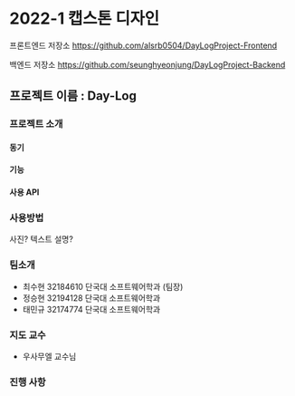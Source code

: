 # 2022-1 캡스톤 디자인
프론트엔드 저장소
https://github.com/alsrb0504/DayLogProject-Frontend

백엔드 저장소
https://github.com/seunghyeonjung/DayLogProject-Backend


## 프로젝트 이름 : Day-Log

### 프로젝트 소개

#### 동기
#### 기능
#### 사용 API

### 사용방법

사진?
텍스트 설명?


### 팀소개
- 최수현 32184610 단국대 소프트웨어학과 (팀장)
- 정승현 32194128 단국대 소프트웨어학과
- 태민규 32174774 단국대 소프트웨어학과

### 지도 교수
- 우사무엘 교수님


### 진행 사항
